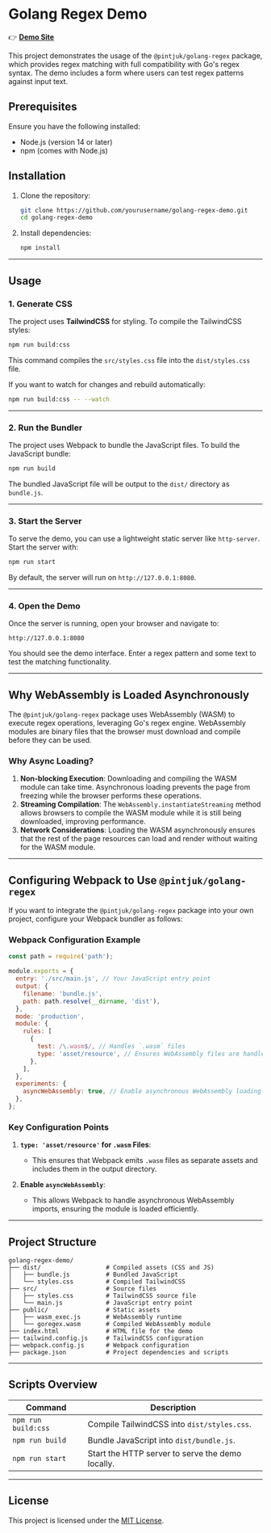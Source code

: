 
# Golang Regex Demo

👉 **[Demo Site](https://pintjuk.github.io/golang-regex-demo/)**

This project demonstrates the usage of the `@pintjuk/golang-regex` package, which provides regex matching with full compatibility with Go's regex syntax. The demo includes a form where users can test regex patterns against input text.



## Prerequisites

Ensure you have the following installed:
- Node.js (version 14 or later)
- npm (comes with Node.js)

## Installation

1. Clone the repository:
   ```bash
   git clone https://github.com/yourusername/golang-regex-demo.git
   cd golang-regex-demo
   ```

2. Install dependencies:
   ```bash
   npm install
   ```

---

## Usage

### 1. Generate CSS

The project uses **TailwindCSS** for styling. To compile the TailwindCSS styles:

```bash
npm run build:css
```

This command compiles the `src/styles.css` file into the `dist/styles.css` file.

If you want to watch for changes and rebuild automatically:

```bash
npm run build:css -- --watch
```

---

### 2. Run the Bundler

The project uses Webpack to bundle the JavaScript files. To build the JavaScript bundle:

```bash
npm run build
```

The bundled JavaScript file will be output to the `dist/` directory as `bundle.js`.

---

### 3. Start the Server

To serve the demo, you can use a lightweight static server like `http-server`. Start the server with:

```bash
npm run start
```

By default, the server will run on `http://127.0.0.1:8080`.

---

### 4. Open the Demo

Once the server is running, open your browser and navigate to:

```
http://127.0.0.1:8080
```

You should see the demo interface. Enter a regex pattern and some text to test the matching functionality.

---

## Why WebAssembly is Loaded Asynchronously

The `@pintjuk/golang-regex` package uses WebAssembly (WASM) to execute regex operations, leveraging Go's regex engine. WebAssembly modules are binary files that the browser must download and compile before they can be used. 

### Why Async Loading?

1. **Non-blocking Execution**: Downloading and compiling the WASM module can take time. Asynchronous loading prevents the page from freezing while the browser performs these operations.
2. **Streaming Compilation**: The `WebAssembly.instantiateStreaming` method allows browsers to compile the WASM module while it is still being downloaded, improving performance.
3. **Network Considerations**: Loading the WASM asynchronously ensures that the rest of the page resources can load and render without waiting for the WASM module.

---

## Configuring Webpack to Use `@pintjuk/golang-regex`

If you want to integrate the `@pintjuk/golang-regex` package into your own project, configure your Webpack bundler as follows:

### Webpack Configuration Example

```javascript
const path = require('path');

module.exports = {
  entry: './src/main.js', // Your JavaScript entry point
  output: {
    filename: 'bundle.js',
    path: path.resolve(__dirname, 'dist'),
  },
  mode: 'production',
  module: {
    rules: [
      {
        test: /\.wasm$/, // Handles `.wasm` files
        type: 'asset/resource', // Ensures WebAssembly files are handled correctly
      },
    ],
  },
  experiments: {
    asyncWebAssembly: true, // Enable asynchronous WebAssembly loading
  },
};
```

### Key Configuration Points
1. **`type: 'asset/resource'` for `.wasm` Files**:
   - This ensures that Webpack emits `.wasm` files as separate assets and includes them in the output directory.

2. **Enable `asyncWebAssembly`**:
   - This allows Webpack to handle asynchronous WebAssembly imports, ensuring the module is loaded efficiently.

---

## Project Structure

```
golang-regex-demo/
├── dist/                  # Compiled assets (CSS and JS)
│   ├── bundle.js          # Bundled JavaScript
│   └── styles.css         # Compiled TailwindCSS
├── src/                   # Source files
│   ├── styles.css         # TailwindCSS source file
│   └── main.js            # JavaScript entry point
├── public/                # Static assets
│   ├── wasm_exec.js       # WebAssembly runtime
│   └── goregex.wasm       # Compiled WebAssembly module
├── index.html             # HTML file for the demo
├── tailwind.config.js     # TailwindCSS configuration
├── webpack.config.js      # Webpack configuration
├── package.json           # Project dependencies and scripts
```

---

## Scripts Overview

| Command              | Description                                       |
|----------------------|---------------------------------------------------|
| `npm run build:css`  | Compile TailwindCSS into `dist/styles.css`.       |
| `npm run build`      | Bundle JavaScript into `dist/bundle.js`.          |
| `npm run start`      | Start the HTTP server to serve the demo locally.  |

---

## License

This project is licensed under the [MIT License](LICENSE).
